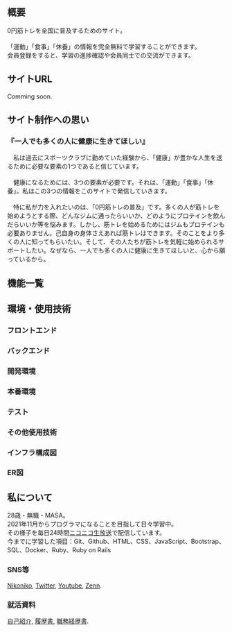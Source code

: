 ## 概要
0円筋トレを全国に普及するためのサイト。<br>
<br>
「運動」「食事」「休養」の情報を完全無料で学習することができます。<br>
会員登録をすると、学習の進捗確認や会員同士での交流ができます。

## サイトURL
Comming soon.
## サイト制作への思い
### 『一人でも多くの人に健康に生きてほしい』
　私は過去にスポーツクラブに勤めていた経験から、「健康」が豊かな人生を送るために必要な要素の1つであると信じています。<br>
<br>
　健康になるためには、3つの要素が必要です。それは、「運動」「食事」「休養」。私はこの3つの情報をこのサイトで発信していきます。<br>
<br>
　特に私が力を入れたいのは、「0円筋トレの普及」です。多くの人が筋トレを始めようとする際、どんなジムに通ったらいいか、どのようにプロテインを飲んだらいいか等を悩みます。しかし、筋トレを始めるためにはジムもプロテインも必要ありません。己自身の身体さえあれば筋トレはできます。そのことをより多くの人に知ってもらいたい。そして、その人たちが筋トレを気軽に始められるサポートしたい。なぜなら、一人でも多くの人に健康に生きてほしいと、心から願っているから。<br>

## 機能一覧
## 環境・使用技術
### フロントエンド
### バックエンド
### 開発環境
### 本番環境
### テスト
### その他使用技術
### インフラ構成図
### ER図

## 私について
28歳・無職・MASA。<br>
2021年11月からプログラマになることを目指して日々学習中。<br>
その様子を毎日24時間[ニコニコ生放送](https://com.nicovideo.jp/community/co5133141)で配信しています。<br>
今までに学習した項目：Git、Github、HTML、CSS、JavaScript、Bootstrap、SQL、Docker、Ruby、Ruby on Rails

### SNS等
[Nikoniko](https://com.nicovideo.jp/community/co5133141),
[Twitter](https://twitter.com/MASA20201106),
[Youtube](https://www.youtube.com/channel/UCYAx7T6JI8aonFO3slZlRDg),
[Zenn](https://zenn.dev/masa20210102).

### 就活資料
[自己紹介](http://bit.ly/38Wi4G5),
[履歴書](http://bit.ly/3oIQPEo),
[職務経歴書](http://bit.ly/39GMDid ).
